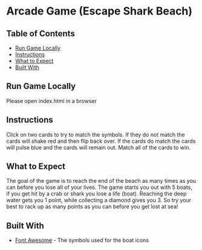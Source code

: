 # Arcade Game (Escape Shark Beach)

## Table of Contents

* [Run Game Locally](#run-game-locally)
* [Instructions](#instructions)
* [What to Expect](#what-to-expect)
* [Built With](#built-with)

## Run Game Locally

Please open index.html in a browser

## Instructions

Click on two cards to try to match the symbols. If they do not match the cards will shake red and then flip back over. If the cards do match the cards will pulse blue and the cards will remain out. Match all of the cards to win.

## What to Expect

The goal of the game is to reach the end of the beach as many times as you can before you lose all of your lives. The game starts you out with 5 boats, if you get hit by a crab or shark you lose a life (boat). Reaching the deep water gets you 1 point, while collecting a diamond gives you 3. So try your best to rack up as many points as you can before you get lost at sea!

## Built With

* [Font Awesome](https://fontawesome.com/icons?d=gallery) - The symbols used for the boat icons
